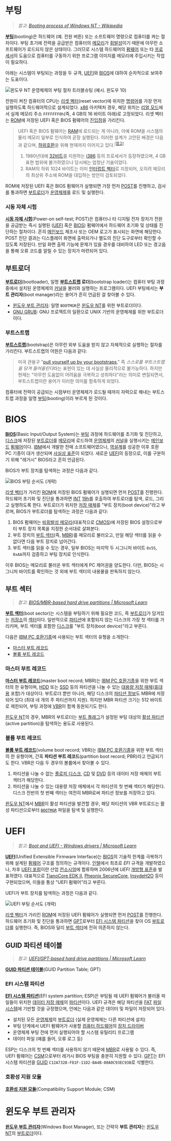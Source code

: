 # 부팅
> *참고: [Booting process of Windows NT - Wikipedia](https://en.wikipedia.org/wiki/Booting_process_of_Windows_NT)*

**[부팅](https://en.wikipedia.org/wiki/Booting)**(booting)은 하드웨어 (예. 전원 버튼) 또는 소프트웨어 명령으로 컴퓨터를 켜는 절차이다. 부팅 초기에 전력을 공급받은 컴퓨터의 [메모리](Memory.md)가 [휘발성](https://ko.wikipedia.org/wiki/휘발성_메모리)이기 때문에 아무런 소프트웨어가 로드되지 않은 상태이다. 그러므로 시스템 하드웨어의 [펌웨어](https://en.wikipedia.org/wiki/Firmware) 또는 타 [프로세서](Processor.md)의 도움으로 컴퓨터를 구동하기 위한 프로그램 이미지를 메모리에 주입시키는 작업이 필요하다.

아래는 시스템이 부팅되는 과정을 두 규격, [UEFI](#uefi)와 [BIOS](#bios)에 대하여 순차적으로 보여주는 도표이다.

![윈도우 NT 운영체제의 부팅 절차 트러블슈팅 (예시. 윈도우 10)](https://i0.wp.com/www.msnoob.com/wp-content/uploads/2019/01/boot-sequence.png?fit=1167%2C1107&ssl=1)

전원이 켜진 컴퓨터의 CPU는 [리셋 벡터](https://en.wikipedia.org/wiki/Reset_vector)(reset vector)에 위치한 [명령어](Processor.md#명령어)를 가장 먼저 실행하도록 하드웨어적으로 설계되었다. [x86](https://en.wikipedia.org/wiki/X86) 아키텍처 경우, 해당 위치는 [리얼 모드](Processor.md#리얼-모드)에서 실제 메모리 주소 `FFFFFFF0h`(즉, 4 GB의 16 바이트 아래)로 고정되었다. 리셋 벡터는 [ROM](https://en.wikipedia.org/wiki/Read-only_memory)에 저장된 UEFI 혹은 BIOS 펌웨어의 [진입점](C.md#진입점)을 가리킨다.

> UEFI 혹은 BIOS 펌웨어는 [RAM](Memory.md)에 로드되는 게 아니라, 아예 ROM을 시스템의 물리 메모리 일부로 인식하여 곧장 실행된다. 이러한 설계가 고안된 배경은 다음과 같으며, [하위호환](https://en.wikipedia.org/wiki/Backward_compatibility)을 위해 현재까지 이어지고 있다.<sup>[<a href="https://superuser.com/questions/988473/why-is-the-first-bios-instruction-located-at-0xfffffff0-top-of-ram
">참고</a>]</sup>
> 
> 1. 1980년대에 [32비트](https://en.wikipedia.org/wiki/32-bit_computing)를 지원하는 [i386](https://en.wikipedia.org/wiki/I386) 등의 프로세서가 등장하였으며, 4 GB 표현 범위에 불가하였으나 당시에는 엄청난 기술이었다.
> 1. RAM의 하위 1024 바이트는 이미 [인터럽트 벡터](https://en.wikipedia.org/wiki/Interrupt_vector_table)로 지정되어, 오히려 메모리의 최상위 주소에 ROM을 대입하는 방안이 검토되었다.

ROM에 저장된 UEFI 혹은 BIOS 펌웨어가 실행되면 가장 먼저 [POST](#시동-자체-시험)를 진행하고, 검사를 통과하면 [부트로더](#부트로더)가 [운영체제](https://en.wikipedia.org/wiki/Operating_system)를 로드 및 실행한다.

### 시동 자체 시험
**[시동 자체 시험](https://ko.wikipedia.org/wiki/시동_자체_시험)**(Power-on self-test; POST)은 컴퓨터나 타 디지털 전자 장치가 전원을 공급받는 즉시 실행된 ([UEFI](#uefi) 혹은 [BIOS](#bios)) 펌웨어에서 하드웨어 초기화 및 상태를 진단하는 절차이다. 흔히 [메인보드](https://ko.wikipedia.org/wiki/메인보드) 제조사 또는 OEM 로고가 표시되는 화면에 해당한다. POST 진단 결과는 디스플레이 화면에 출력되거나 별도의 진단 도구로부터 확인할 수 있도록 저장된다. 만일 화면 출력 기능에 문제가 있을 경우를 대비하여 LED 또는 경고음을 통해 오류 코드를 알릴 수 있는 장치가 마련되어 있다.

## 부트로더
**[부트로더](https://en.wikipedia.org/wiki/Bootloader)**(bootloader), 일명 **[부트스트랩](#부트스트랩) 로더**(bootstrap loader)는 컴퓨터 부팅 과정 중에서 설치된 운영체제의 [커널](Kernel.md)을 불러와 실행하는 프로그램이다. UEFI 부팅에서는 **부트 관리자**(boot manager)라는 용어가 흔히 언급된 걸 찾아볼 수 있다.

* [윈도우 부트 관리자](#윈도우-부트-관리자): 일명 `BOOTMGR`은 [윈도우 NT](Windows.md)를 위한 부트로더이다.
* [GNU GRUB](https://en.wikipedia.org/wiki/GNU_GRUB): GNU 프로젝트의 일환으로 UNIX 기반의 운영체제를 위한 부트로더이다.

### 부트스트랩
**[부트스트랩](https://ko.wikipedia.org/wiki/부트스트랩_(컴퓨팅))**(bootstrap)은 아무런 외부 도움을 받지 않고 자체적으로 실행하는 절차를 가리킨다. 부트스트랩의 어원은 다음과 같다:

> 미국 관용구 "[pull yourself up by your bootstraps](https://en.wiktionary.org/wiki/pull_oneself_up_by_one%27s_bootstraps)," 즉 *스스로를 부트스트랩을 당겨 들어올린다*라는 표현이 있는 데 사실상 물리적으로 불가능하다. 하지만 현재는 "아무런 도움없이 어려움을 극복하고 성취하다"라는 의미로 변질되면서, 부트스트랩이란 용어가 이러한 의미를 함축하게 되었다.

컴퓨터에 전력이 공급되는 시점부터 운영체제가 로드될 때까지 자력으로 해내는 부트스트랩 과정을 일명 [부팅](#부팅)(booting)이라 부르게 된 것이다.

# BIOS
**[BIOS](https://en.wikipedia.org/wiki/BIOS)**(Basic Input/Output System)는 [부팅](#부팅) 과정에 하드웨어를 초기화 및 진단하고, [디스크](Storage.md)에 저장된 [부트로더](#부트로더)를 [메모리](Memory.md)에 로드하여 [운영체제](https://en.wikipedia.org/wiki/Operating_system)의 [커널](Kernel.md)을 실행시키는 [메인보드](https://en.wikipedia.org/wiki/Motherboard) [펌웨어](https://en.wikipedia.org/wiki/Firmware)이다. [IBM](https://en.wikipedia.org/wiki/IBM)에서 개발한 전매 소프트웨어였으나, [역설계](https://ko.wikipedia.org/wiki/역공학)를 성공한 이후 호환 PC 기종이 대거 생산되며 [사실상 표준](https://en.wikipedia.org/wiki/De_facto_standard)이 되었다. 새로운 [UEFI](#uefi)의 등장으로, 이를 구분하기 위해 "레거시" BIOS라고 흔히 언급된다.

BIOS가 부트 장치를 탐색하는 과정은 다음과 같다.

![BIOS 부팅 순서도 (개략)](https://upload.wikimedia.org/wikipedia/commons/2/20/Legacy_BIOS_boot_process_fixed.png)

[리셋 벡터](#부팅)가 가리킨 [ROM](https://en.wikipedia.org/wiki/Read-only_memory)에 저장된 BIOS 펌웨어가 실행되면 먼저 [POST](#시동-자체-시험)를 진행한다. 하드웨어 초기화 및 진단을 통과하면 [INT](Processor.md#인터럽트) [19h](https://en.wikipedia.org/wiki/BIOS_interrupt_call)를 호출하여 부트로더를 탐색, 로드, 그리고 실행하도록 한다. 부트로더가 위치한 [저장 매체](Storage.md)를 "부트 장치(boot device)"라고 부르며, BIOS가 부트로더를 탐색하는 과정은 다음과 같다:

1. BIOS 펌웨어는 [비휘발성 메모리](https://en.wikipedia.org/wiki/Nonvolatile_BIOS_memory)(대표적으로 [CMOS](https://en.wikipedia.org/wiki/CMOS))에 저장된 BIOS 설정으로부터 부트 장치 목록을 지정한 순서대로 살펴본다.
1. 부트 장치의 [부트 섹터](#부트-섹터)(즉, [MBR](#마스터-부트-레코드))를 메모리로 불러오고, 만일 해당 섹터를 읽을 수 없다면 다음 부트 장치로 넘어간다.
1. 부트 섹터를 읽을 수 있는 경우, 일부 BIOS는 마지막 두 시그니처 바이트 `0x55`, `0xAA`까지 검증하고 부팅 장치로 인식한다.

이후 BIOS는 메모리로 불러온 부트 섹터에게 PC 제어권을 양도한다. 다만, BIOS는 시그니처 바이트를 확인하는 것 외에 부트 섹터의 내용물을 판독하지 않는다.

## 부트 섹터
> *참고: [BIOS/MBR-based hard drive partitions | Microsoft Learn](https://learn.microsoft.com/en-us/windows-hardware/manufacture/desktop/configure-biosmbr-based-hard-drive-partitions)*

**[부트 섹터](https://en.wikipedia.org/wiki/Boot_sector)**(boot sector)는 시스템을 부팅하기 위해 필요한 코드, 즉 [부트로더](#부트로더)가 담겨있는 [저장소](Storage.md)의 [섹터](Storage.md#섹터)이다. 일반적으로 [파티션](Storage.md#파티션)에 포함되지 않는 디스크의 가장 첫 섹터를 가리키며, 부트 섹터를 포함한 [디스크](Storage.md)를 "부트 장치(boot device)"라고 부른다.

다음은 [IBM PC 호환기종](https://en.wikipedia.org/wiki/IBM_PC_compatible)에 사용되는 부트 섹터의 유형을 소개한다:

* [마스터 부트 레코드](#마스터-부트-레코드)
* [볼륨 부트 레코드](#볼륨-부트-레코드)

### 마스터 부트 레코드
**[마스터 부트 레코드](https://en.wikipedia.org/wiki/Master_boot_record)**(master boot record; MBR)는 [IBM PC 호환기종](https://en.wikipedia.org/wiki/IBM_PC_compatible)을 위한 부트 섹터의 한 유형이며, [HDD](https://en.wikipedia.org/wiki/Hard_disk_drive) 또는 [SSD](https://en.wikipedia.org/wiki/Solid-state_drive) 등의 파티션을 나눌 수 있는 [대용량 저장 매체](Storage.md)([휴대용](https://en.wikipedia.org/wiki/Disk_enclosure) 포함)가 대상이다. 부트로더 뿐만 아니라, 해당 디스크의 [파티션 정보](https://en.wikipedia.org/wiki/Master_boot_record#PT)도 MBR에 저장되어 있다 (최대 네 개의 주 파티션까지 지원). 하지만 MBR 파티션 크기는 512 바이트로 제한되어, 부팅 과정에 [VBR](#볼륨-부트-레코드)이 함께 동원되기도 한다.

[윈도우 NT](Windows.md)의 경우, MBR의 부트로더는 [부트 플래그](https://en.wikipedia.org/wiki/Boot_flag)가 설정된 부팅 대상의 [활성 파티션](https://learn.microsoft.com/en-us/troubleshoot/windows-server/performance/computer-not-start-active-partition)(active partition)을 탐색하는 용도로 사용된다.

### 볼륨 부트 레코드
**[볼륨 부트 레코드](https://en.wikipedia.org/wiki/Volume_boot_record)**(volume boot record; VBR)는 [IBM PC 호환기종](https://en.wikipedia.org/wiki/IBM_PC_compatible)을 위한 부트 섹터의 한 유형이며, 간혹 **파티션 부트 레코드**(partition boot record; PBR)라고 언급되기도 한다. VBR은 다음 두 경우의 볼륨에서 찾아볼 수 있다.

1. 파티션을 나눌 수 없는 [플로피 디스크](https://en.wikipedia.org/wiki/Floppy_disk), [CD](https://en.wikipedia.org/wiki/Compact_disc) 및 [DVD](https://en.wikipedia.org/wiki/DVD) 등의 데이터 저장 매체의 부트 섹터가 해당한다.
1. 파티션을 나눌 수 있는 대용량 저장 매체에서 각 파티션의 첫 번째 섹터가 해당한다. 디스크 전반의 첫 번째 섹터는 여전히 MBR로써 파티션 정보를 저장하고 있다.

[윈도우 NT](Windows.md)에서 [MBR](#마스터-부트-레코드)이 활성 파티션을 발견할 경우, 해당 파티션의 VBR 부트로드는 활성 파티션으로부터 [`BOOTMGR`](#윈도우-부트-관리자) 파일을 탐색 및 실행한다.

# UEFI
> *참고: [Boot and UEFI - Windows drivers | Microsoft Learn](https://learn.microsoft.com/en-us/windows-hardware/drivers/bringup/boot-and-uefi)*

**[UEFI](https://en.wikipedia.org/wiki/UEFI)**(Unified Extensible Firmware Interface)는 [BIOS](#bios)의 기술적 한계를 극복하기 위해 설계된 [펌웨어](https://en.wikipedia.org/wiki/Firmware) 구조를 정의하는 규격이다. [인텔](https://www.intel.com/)에서 최초로 *EFI* 규격을 개발하였으나, 차후 [UEFI 포럼](https://en.wikipedia.org/wiki/UEFI_Forum)이란 산업 [컨소시엄](https://en.wikipedia.org/wiki/Consortium)에 합류하며 2006년에 *UEFI* [개방형 표준](https://en.wikipedia.org/wiki/Open_standard)을 발표하였다. 대표적으로 [TianoCore EDK II](https://en.wikipedia.org/wiki/TianoCore_EDK_II), [Pheonix SecureCore](https://www.phoenix.com/phoenix-securecore/), [InsydeH2O](https://www.insyde.com/products) 등이 구현되었으며, 이들을 통상 "UEFI 펌웨어"라고 부른다.

UEFI가 부트 장치를 탐색하는 과정은 다음과 같다.

![UEFI 부팅 순서도 (개략)](https://upload.wikimedia.org/wikipedia/commons/1/17/UEFI_boot_process.png)

[리셋 벡터](#부팅)가 가리킨 [ROM](https://en.wikipedia.org/wiki/Read-only_memory)에 저장된 UEFI 펌웨어가 실행되면 먼저 [POST](#시동-자체-시험)를 진행한다. 하드웨어 초기화 및 진단을 통과하면 [GPT](#guid-파티션-테이블)로부터 [EFI 시스템 파티션](#efi-시스템-파티션)을 찾아 OS [부트로더](#부트로더)를 실행한다. 즉, BIOS와 달리 [부트 섹터](#부트-섹터)에 전혀 의존하지 않는다.

## GUID 파티션 테이블
> *참고: [UEFI/GPT-based hard drive partitions | Microsoft Learn](https://learn.microsoft.com/en-us/windows-hardware/manufacture/desktop/configure-biosmbr-based-hard-drive-partitions)*

**[GUID 파티션 테이블](https://en.wikipedia.org/wiki/GUID_Partition_Table)**(GUID Partition Table; GPT)

### EFI 시스템 파티션
**[EFI 시스템 파티션](https://en.wikipedia.org/wiki/EFI_system_partition)**(EFI system partition; ESP)은 부팅될 때 UEFI 펌웨어가 불러올 파일들이 위치한 [데이터 저장 매체](Storage.md)의 [파티션](Storage.md#파티션)이다. UEFI 규격은 해당 파티션을 [FAT](https://en.wikipedia.org/wiki/File_Allocation_Table) [파일 시스템](https://en.wikipedia.org/wiki/File_system)에 기반할 것을 규정했으며, 안에는 다음과 같은 데이터 및 파일이 저장되어 있다.

* 설치된 모든 [운영체제](https://en.wikipedia.org/wiki/Operating_system)의 [부트로더](#부트로더) (실제 운영체제는 다른 파티션에 설치)
* 부팅 단계에서 UEFI 펌웨어가 사용할 [컴퓨터 하드웨어](https://en.wikipedia.org/wiki/Computer_hardware)의 [장치 드라이버](Driver.md)
* 운영체제 부팅 전에 먼저 실행되어야 할 시스템 유틸리티 프로그램
* 데이터 파일 (예를 들어, 오류 로그 등)

ESP는 디스크의 첫 번째 섹터를 사용하지 않기 때문에 [MBR](#마스터-부트-레코드)로 사용될 수 있다. 즉, UEFI 펌웨어는 [CSM](#호환성-지원-모듈)으로부터 레거시 BIOS 부팅을 충분히 지원할 수 있다. [GPT](#guid-파티션-테이블)는 EFI 시스템 파티션을 [GUID](https://en.wikipedia.org/wiki/Universally_unique_identifier) `C12A7328-F81F-11D2-BA4B-00A0C93EC93B`로 식별한다.

### 호환성 지원 모듈
**[호환성 지원 모듈](https://en.wikipedia.org/wiki/UEFI#CSM_booting)**(Compatibility Support Module; CSM)

# 윈도우 부트 관리자
**[윈도우 부트 관리자](https://en.wikipedia.org/wiki/Windows_Boot_Manager)**(Windows Boot Manager), 또는 간략히 **부트 관리자**는 [윈도우 NT](Windows.md)의 [부트로더](#부트로더)이다.
